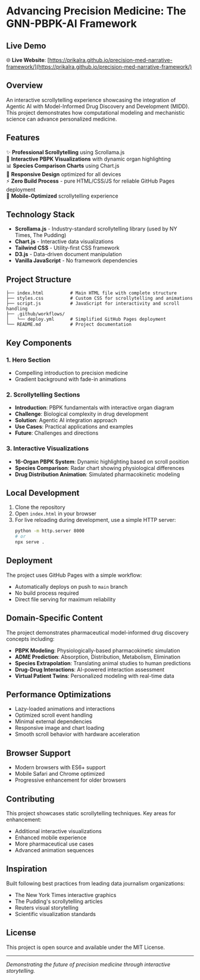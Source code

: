 
# Advancing Precision Medicine: The GNN-PBPK-AI Framework

## Live Demo
🌐 **Live Website**: [https://prikalra.github.io/precision-med-narrative-framework/](https://prikalra.github.io/precision-med-narrative-framework/)

## Overview
An interactive scrollytelling experience showcasing the integration of Agentic AI with Model-Informed Drug Discovery and Development (MIDD). This project demonstrates how computational modeling and mechanistic science can advance personalized medicine.

## Features
✨ **Professional Scrollytelling** using Scrollama.js  
🎯 **Interactive PBPK Visualizations** with dynamic organ highlighting  
📊 **Species Comparison Charts** using Chart.js  
🎨 **Responsive Design** optimized for all devices  
⚡ **Zero Build Process** - pure HTML/CSS/JS for reliable GitHub Pages deployment  
📱 **Mobile-Optimized** scrollytelling experience  

## Technology Stack
- **Scrollama.js** - Industry-standard scrollytelling library (used by NY Times, The Pudding)
- **Chart.js** - Interactive data visualizations
- **Tailwind CSS** - Utility-first CSS framework
- **D3.js** - Data-driven document manipulation
- **Vanilla JavaScript** - No framework dependencies

## Project Structure
```
├── index.html          # Main HTML file with complete structure
├── styles.css          # Custom CSS for scrollytelling and animations
├── script.js           # JavaScript for interactivity and scroll handling
├── .github/workflows/
│   └── deploy.yml      # Simplified GitHub Pages deployment
└── README.md           # Project documentation
```

## Key Components

### 1. Hero Section
- Compelling introduction to precision medicine
- Gradient background with fade-in animations

### 2. Scrollytelling Sections
- **Introduction**: PBPK fundamentals with interactive organ diagram
- **Challenge**: Biological complexity in drug development
- **Solution**: Agentic AI integration approach
- **Use Cases**: Practical applications and examples
- **Future**: Challenges and directions

### 3. Interactive Visualizations
- **16-Organ PBPK System**: Dynamic highlighting based on scroll position
- **Species Comparison**: Radar chart showing physiological differences
- **Drug Distribution Animation**: Simulated pharmacokinetic modeling

## Local Development
1. Clone the repository
2. Open `index.html` in your browser
3. For live reloading during development, use a simple HTTP server:
   ```bash
   python -m http.server 8000
   # or
   npx serve .
   ```

## Deployment
The project uses GitHub Pages with a simple workflow:
- Automatically deploys on push to `main` branch
- No build process required
- Direct file serving for maximum reliability

## Domain-Specific Content
The project demonstrates pharmaceutical model-informed drug discovery concepts including:
- **PBPK Modeling**: Physiologically-based pharmacokinetic simulation
- **ADME Prediction**: Absorption, Distribution, Metabolism, Elimination
- **Species Extrapolation**: Translating animal studies to human predictions
- **Drug-Drug Interactions**: AI-powered interaction assessment
- **Virtual Patient Twins**: Personalized modeling with real-time data

## Performance Optimizations
- Lazy-loaded animations and interactions
- Optimized scroll event handling
- Minimal external dependencies
- Responsive image and chart loading
- Smooth scroll behavior with hardware acceleration

## Browser Support
- Modern browsers with ES6+ support
- Mobile Safari and Chrome optimized
- Progressive enhancement for older browsers

## Contributing
This project showcases static scrollytelling techniques. Key areas for enhancement:
- Additional interactive visualizations
- Enhanced mobile experience
- More pharmaceutical use cases
- Advanced animation sequences

## Inspiration
Built following best practices from leading data journalism organizations:
- The New York Times interactive graphics
- The Pudding's scrollytelling articles
- Reuters visual storytelling
- Scientific visualization standards

## License
This project is open source and available under the MIT License.

---

*Demonstrating the future of precision medicine through interactive storytelling.*
